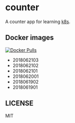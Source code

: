 # counter

A counter app for learning [k8s][].

[k8s]: http://kubernetes.io/

## Docker images

[![Docker Pulls](https://img.shields.io/docker/pulls/b4fun/counter.svg)](https://hub.docker.com/r/b4fun/counter/)

- 2018062103
- 2018062102
- 2018062101
- 2018062001
- 2018061902
- 2018061901

## LICENSE

MIT
